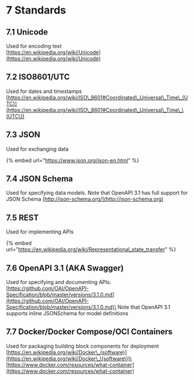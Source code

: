 # 7 Standards

## 7.1 Unicode

Used for encoding text\
[https://en.wikipedia.org/wiki/Unicode](https://en.wikipedia.org/wiki/Unicode)

## 7.2 ISO8601/UTC

Used for dates and timestamps [https://en.wikipedia.org/wiki/ISO\_8601#Coordinated\_Universal\_Time\_(UTC)](https://en.wikipedia.org/wiki/ISO\_8601#Coordinated\_Universal\_Time\_\(UTC\))

## 7.3 JSON

Used for exchanging data

{% embed url="https://www.json.org/json-en.html" %}

## 7.4 JSON Schema

Used for specifying data models. Note that OpenAPI 3.1 has full support for JSON Schema [http://json-schema.org/](http://json-schema.org)

## 7.5 REST

Used for implementing APIs

{% embed url="https://en.wikipedia.org/wiki/Representational_state_transfer" %}

## 7.6 OpenAPI 3.1 (AKA Swagger)

Used for specifying and documenting APIs.\
[https://github.com/OAI/OpenAPI-Specification/blob/master/versions/3.1.0.md](https://github.com/OAI/OpenAPI-Specification/blob/master/versions/3.1.0.md)\
Note that OpenAPI 3.1 supports inline JSONSchema for model definitions

## 7.7 Docker/Docker Compose/OCI Containers

Used for packaging building block components for deployment [https://en.wikipedia.org/wiki/Docker\_(software)](https://en.wikipedia.org/wiki/Docker\_\(software\))\
[https://www.docker.com/resources/what-container](https://www.docker.com/resources/what-container)
